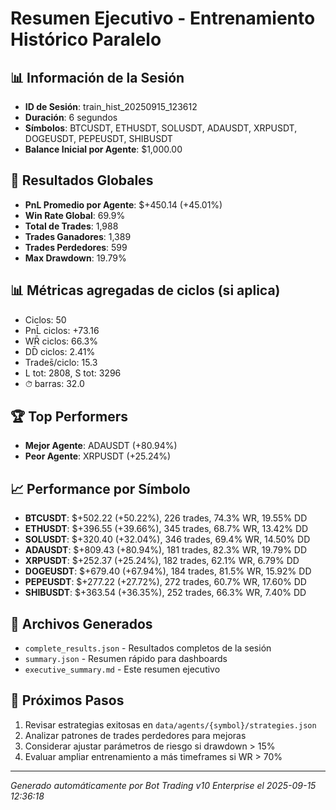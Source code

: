 # Resumen Ejecutivo - Entrenamiento Histórico Paralelo

## 📊 Información de la Sesión
- **ID de Sesión**: train_hist_20250915_123612
- **Duración**: 6 segundos
- **Símbolos**: BTCUSDT, ETHUSDT, SOLUSDT, ADAUSDT, XRPUSDT, DOGEUSDT, PEPEUSDT, SHIBUSDT
- **Balance Inicial por Agente**: $1,000.00

## 🎯 Resultados Globales
- **PnL Promedio por Agente**: $+450.14 (+45.01%)
- **Win Rate Global**: 69.9%
- **Total de Trades**: 1,988
- **Trades Ganadores**: 1,389
- **Trades Perdedores**: 599
- **Max Drawdown**: 19.79%

## 📊 Métricas agregadas de ciclos (si aplica)
- Ciclos: 50
- PnL̄ ciclos: +73.16
- WR̄ ciclos: 66.3%
- DD̄ ciclos: 2.41%
- Trades̄/ciclo: 15.3
- L tot: 2808, S tot: 3296
- ⏱̄ barras: 32.0


## 🏆 Top Performers
- **Mejor Agente**: ADAUSDT (+80.94%)
- **Peor Agente**: XRPUSDT (+25.24%)

## 📈 Performance por Símbolo
- **BTCUSDT**: $+502.22 (+50.22%), 226 trades, 74.3% WR, 19.55% DD
- **ETHUSDT**: $+396.55 (+39.66%), 345 trades, 68.7% WR, 13.42% DD
- **SOLUSDT**: $+320.40 (+32.04%), 346 trades, 69.4% WR, 14.50% DD
- **ADAUSDT**: $+809.43 (+80.94%), 181 trades, 82.3% WR, 19.79% DD
- **XRPUSDT**: $+252.37 (+25.24%), 182 trades, 62.1% WR, 6.79% DD
- **DOGEUSDT**: $+679.40 (+67.94%), 184 trades, 81.5% WR, 15.92% DD
- **PEPEUSDT**: $+277.22 (+27.72%), 272 trades, 60.7% WR, 17.60% DD
- **SHIBUSDT**: $+363.54 (+36.35%), 252 trades, 66.3% WR, 7.40% DD

## 📁 Archivos Generados
- `complete_results.json` - Resultados completos de la sesión
- `summary.json` - Resumen rápido para dashboards
- `executive_summary.md` - Este resumen ejecutivo

## 🎯 Próximos Pasos
1. Revisar estrategias exitosas en `data/agents/{symbol}/strategies.json`
2. Analizar patrones de trades perdedores para mejoras
3. Considerar ajustar parámetros de riesgo si drawdown > 15%
4. Evaluar ampliar entrenamiento a más timeframes si WR > 70%

---
*Generado automáticamente por Bot Trading v10 Enterprise el 2025-09-15 12:36:18*
